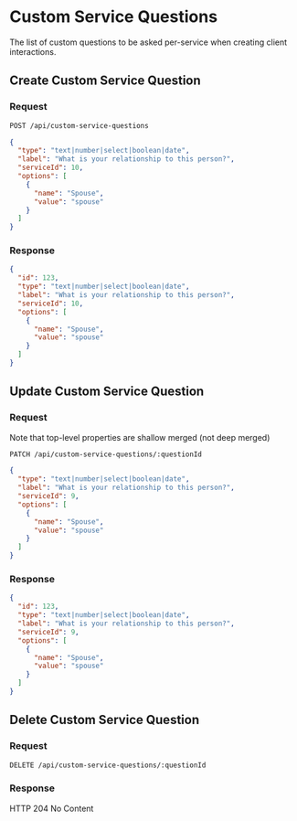 # Custom Service Questions

The list of custom questions to be asked per-service when creating client interactions.

## Create Custom Service Question

### Request

```sh
POST /api/custom-service-questions
```

```json
{
  "type": "text|number|select|boolean|date",
  "label": "What is your relationship to this person?",
  "serviceId": 10,
  "options": [
    {
      "name": "Spouse",
      "value": "spouse"
    }
  ]
}
```

### Response

```json
{
  "id": 123,
  "type": "text|number|select|boolean|date",
  "label": "What is your relationship to this person?",
  "serviceId": 10,
  "options": [
    {
      "name": "Spouse",
      "value": "spouse"
    }
  ]
}
```

## Update Custom Service Question

### Request

Note that top-level properties are shallow merged (not deep merged)

```sh
PATCH /api/custom-service-questions/:questionId
```

```json
{
  "type": "text|number|select|boolean|date",
  "label": "What is your relationship to this person?",
  "serviceId": 9,
  "options": [
    {
      "name": "Spouse",
      "value": "spouse"
    }
  ]
}
```

### Response

```json
{
  "id": 123,
  "type": "text|number|select|boolean|date",
  "label": "What is your relationship to this person?",
  "serviceId": 9,
  "options": [
    {
      "name": "Spouse",
      "value": "spouse"
    }
  ]
}
```

## Delete Custom Service Question

### Request

```sh
DELETE /api/custom-service-questions/:questionId
```

### Response

HTTP 204 No Content
